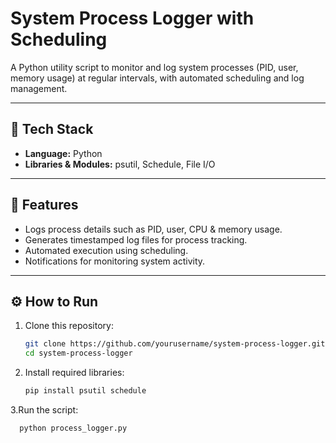 
# System Process Logger with Scheduling

A Python utility script to monitor and log system processes (PID, user, memory usage) at regular intervals, with automated scheduling and log management.

---

## 🚀 Tech Stack
- **Language:** Python  
- **Libraries & Modules:** psutil, Schedule, File I/O  

---

## 🔑 Features
- Logs process details such as PID, user, CPU & memory usage.  
- Generates timestamped log files for process tracking.  
- Automated execution using scheduling.  
- Notifications for monitoring system activity.  

---

## ⚙️ How to Run
1. Clone this repository:
   ```bash
   git clone https://github.com/yourusername/system-process-logger.git
   cd system-process-logger

2. Install required libraries:
   ```bash
   pip install psutil schedule

 3.Run the script:
   ```bash
     python process_logger.py
